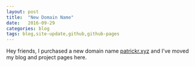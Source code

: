 ```yaml
---
layout: post
title:  "New Domain Name"
date:   2016-09-29
categories: blog
tags: blog,site-update,github,github-pages
---
```


Hey friends, I purchased a new domain name [patrickr.xyz](http://patrickr.xyz) and I've moved my blog and project pages here.
